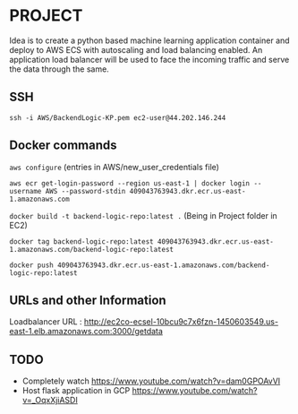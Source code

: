 # PROJECT
Idea is to create a python based machine learning application container and deploy to AWS ECS with autoscaling and load balancing enabled. An application load balancer will be used to face the incoming traffic and serve the data through the same.

## SSH 
`ssh -i AWS/BackendLogic-KP.pem ec2-user@44.202.146.244`

## Docker commands
`aws configure` (entries in AWS/new_user_credentials file)

`aws ecr get-login-password --region us-east-1 | docker login --username AWS --password-stdin 409043763943.dkr.ecr.us-east-1.amazonaws.com`

`docker build -t backend-logic-repo:latest .` (Being in Project folder in EC2)

`docker tag backend-logic-repo:latest 409043763943.dkr.ecr.us-east-1.amazonaws.com/backend-logic-repo:latest`

`docker push 409043763943.dkr.ecr.us-east-1.amazonaws.com/backend-logic-repo:latest`

## URLs and other Information
Loadbalancer URL : http://ec2co-ecsel-10bcu9c7x6fzn-1450603549.us-east-1.elb.amazonaws.com:3000/getdata

## TODO
- Completely watch https://www.youtube.com/watch?v=dam0GPOAvVI
- Host flask application in GCP
https://www.youtube.com/watch?v=_OqxXjiASDI